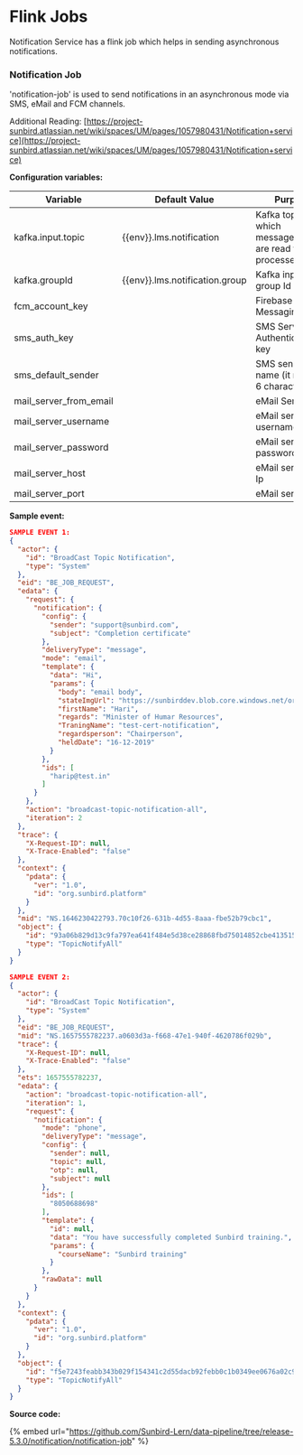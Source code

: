# Flink Jobs

Notification Service has a flink job which helps in sending asynchronous notifications.

### Notification Job

'notification-job' is used to send notifications in an asynchronous mode via SMS, eMail and FCM channels.

Additional Reading: [https://project-sunbird.atlassian.net/wiki/spaces/UM/pages/1057980431/Notification+service](https://project-sunbird.atlassian.net/wiki/spaces/UM/pages/1057980431/Notification+service)

**Configuration variables:**

<table><thead><tr><th width="246">Variable</th><th>Default Value</th><th>Purpose</th></tr></thead><tbody><tr><td>kafka.input.topic</td><td>{{env}}.lms.notification</td><td>Kafka topic from which messages/events are read to be processed.</td></tr><tr><td>kafka.groupId</td><td>{{env}}.lms.notification.group</td><td>Kafka input topic group Id</td></tr><tr><td>fcm_account_key</td><td></td><td>Firebase Cloud Messaging</td></tr><tr><td>sms_auth_key</td><td></td><td>SMS Service Authentication key</td></tr><tr><td>sms_default_sender</td><td></td><td>SMS sender name (it must be 6 character only)</td></tr><tr><td>mail_server_from_email</td><td></td><td>eMail Server</td></tr><tr><td>mail_server_username</td><td></td><td>eMail server username</td></tr><tr><td>mail_server_password</td><td></td><td>eMail server password</td></tr><tr><td>mail_server_host</td><td></td><td>eMail server host Ip</td></tr><tr><td>mail_server_port</td><td></td><td>eMail server port</td></tr></tbody></table>

**Sample event:**

```json
SAMPLE EVENT 1:
{
  "actor": {
    "id": "BroadCast Topic Notification",
    "type": "System"
  },
  "eid": "BE_JOB_REQUEST",
  "edata": {
    "request": {
      "notification": {
        "config": {
          "sender": "support@sunbird.com",
          "subject": "Completion certificate"
        },
        "deliveryType": "message",
        "mode": "email",
        "template": {
          "data": "Hi",
          "params": {
            "body": "email body",
            "stateImgUrl": "https://sunbirddev.blob.core.windows.net/orgemailtemplate/img/File-0128212938260643843.png",
            "firstName": "Hari",
            "regards": "Minister of Humar Resources",
            "TraningName": "test-cert-notification",
            "regardsperson": "Chairperson",
            "heldDate": "16-12-2019"
          }
        },
        "ids": [
          "harip@test.in"
        ]
      }
    },
    "action": "broadcast-topic-notification-all",
    "iteration": 2
  },
  "trace": {
    "X-Request-ID": null,
    "X-Trace-Enabled": "false"
  },
  "context": {
    "pdata": {
      "ver": "1.0",
      "id": "org.sunbird.platform"
    }
  },
  "mid": "NS.1646230422793.70c10f26-631b-4d55-8aaa-fbe52b79cbc1",
  "object": {
    "id": "93a06b829d13c9fa797ea641f484e5d38ce28868fbd75014852cbe413515177c",
    "type": "TopicNotifyAll"
  }
}

SAMPLE EVENT 2:
{
  "actor": {
    "id": "BroadCast Topic Notification",
    "type": "System"
  },
  "eid": "BE_JOB_REQUEST",
  "mid": "NS.1657555782237.a0603d3a-f668-47e1-940f-4620786f029b",
  "trace": {
    "X-Request-ID": null,
    "X-Trace-Enabled": "false"
  },
  "ets": 1657555782237,
  "edata": {
    "action": "broadcast-topic-notification-all",
    "iteration": 1,
    "request": {
      "notification": {
        "mode": "phone",
        "deliveryType": "message",
        "config": {
          "sender": null,
          "topic": null,
          "otp": null,
          "subject": null
        },
        "ids": [
          "8050688698"
        ],
        "template": {
          "id": null,
          "data": "You have successfully completed Sunbird training.",
          "params": {
            "courseName": "Sunbird training"
          }
        },
        "rawData": null
      }
    }
  },
  "context": {
    "pdata": {
      "ver": "1.0",
      "id": "org.sunbird.platform"
    }
  },
  "object": {
    "id": "f5e7243feabb343b029f154341c2d55dacb92febb0c1b0349ee0676a02c9b816",
    "type": "TopicNotifyAll"
  }
}
```

**Source code:**

{% embed url="https://github.com/Sunbird-Lern/data-pipeline/tree/release-5.3.0/notification/notification-job" %}
